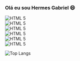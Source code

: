 ### Olá eu sou Hermes Gabriel 😄

<div style="display: inline-block">
    <img align:center alt="HTML 5" src="https://img.shields.io/badge/HTML5-E34F26?style=for-the-badge&logo=html5&logoColor=white">
<br/>

<div style="display: inline-block">
    <img align:center alt="HTML 5" src="https://img.shields.io/badge/CSS3-1572B6?style=for-the-badge&logo=css3&logoColor=white">
<br/>

<div style="display: inline-block">
    <img align:center alt="HTML 5" src="https://img.shields.io/badge/JavaScript-F7DF1E?style=for-the-badge&logo=javascript&logoColor=black">
<br/>

<div style="display: inline-block">
    <img align:center alt="HTML 5" src="https://img.shields.io/badge/TypeScript-007ACC?style=for-the-badge&logo=typescript&logoColor=white">
<br/>

<div style="display: inline-block">
    <img align:center alt="HTML 5" src="https://img.shields.io/badge/React-20232A?style=for-the-badge&logo=react&logoColor=61DAFB">
<br/>

<div style="display: inline-block">
    <img align:center alt="HTML 5" src="https://img.shields.io/badge/Tailwind_CSS-38B2AC?style=for-the-badge&logo=tailwind-css&logoColor=white">
<br/>

![Top Langs](https://github-readme-stats.vercel.app/api/top-langs/?username=hermesgsc&layout=compact)

